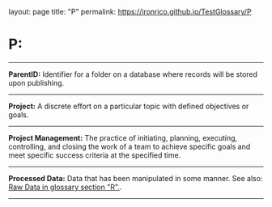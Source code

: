 layout: page
title: "P"
permalink: https://ironrico.github.io/TestGlossary/P

# **P:** 
___


**ParentID:**
Identifier for a folder on a database where records will be stored upon publishing.
___


**Project:** 
A discrete effort on a particular topic with defined objectives or goals.
___


**Project Management:** 
The practice of initiating, planning, executing, controlling, and closing the work of a team to achieve specific 
goals and meet specific success criteria at the specified time.
___


**Processed Data:**
Data that has been manipulated in some manner. See also: [Raw Data in glossary section "R".](https://ironrico.github.io/TestGlossary/R). 
___













